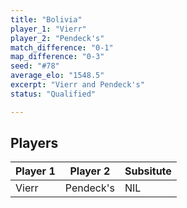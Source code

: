 ```yaml
---
title: "Bolivia"
player_1: "Vierr"
player_2: "Pendeck's"
match_difference: "0-1"
map_difference: "0-3"
seed: "#78"
average_elo: "1548.5"
excerpt: "Vierr and Pendeck's"
status: "Qualified"

---
```

## Players

| Player 1 | Player 2 | Subsitute |
| -- | -- | -- |
| Vierr | Pendeck's | NIL |
